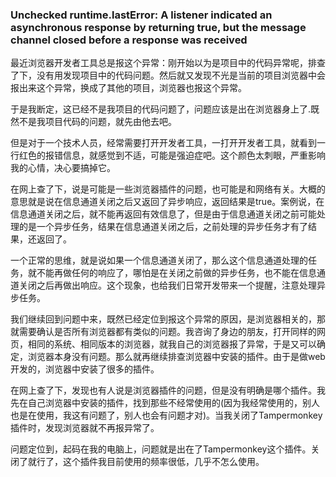 ### Unchecked runtime.lastError: A listener indicated an asynchronous response by returning true, but the message channel closed before a response was received

最近浏览器开发者工具总是报这个异常：刚开始以为是项目中的代码异常呢，排查了下，没有用发现项目中的代码问题。然后就又发现不光是当前的项目浏览器中会报出来这个异常，换成了其他的项目，浏览器也报这个异常。

于是我断定，这已经不是我项目的代码问题了，问题应该是出在浏览器身上了.既然不是我项目代码的问题，就先由他去吧。

但是对于一个技术人员，经常需要打开开发者工具，一打开开发者工具，就看到一行红色的报错信息，就感觉到不适，可能是强迫症吧。这个颜色太刺眼，严重影响我的心情，决心要搞掉它。

在网上查了下，说是可能是一些浏览器插件的问题，也可能是和网络有关。大概的意思就是说在信息通道关闭之后又返回了异步响应，返回结果是true。案例说，在信息通道关闭之后，就不能再返回有效信息了，但是由于信息通道关闭之前可能处理的是一个异步任务，结果在信息通道关闭之后，之前处理的异步任务才有了结果，还返回了。

一个正常的思维，就是说如果一个信息通道关闭了，那么这个信息通道处理的任务，就不能再做任何的响应了，哪怕是在关闭之前做的异步任务，也不能在信息通道关闭之后再做出响应。这个现象，也给我们日常开发带来一个提醒，注意处理异步任务。

我们继续回到问题中来，既然已经定位到报这个异常的原因，是浏览器相关的，那就需要确认是否所有浏览器都有类似的问题。我咨询了身边的朋友，打开同样的网页，相同的系统、相同版本的浏览器，就我自己的浏览器报了异常，于是又可以确定，浏览器本身没有问题。那么就再继续排查浏览器中安装的插件。由于是做web开发的，浏览器中安装了很多的插件。

在网上查了下，发现也有人说是浏览器插件的问题，但是没有明确是哪个插件。我先在自己浏览器中安装的插件，找到那些不经常使用的(因为我经常使用的，别人也是在使用，我这有问题了，别人也会有问题才对)。当我关闭了Tampermonkey插件时，发现浏览器就不再报异常了。

问题定位到，起码在我的电脑上，问题就是出在了Tampermonkey这个插件。关闭了就行了，这个插件我目前使用的频率很低，几乎不怎么使用。